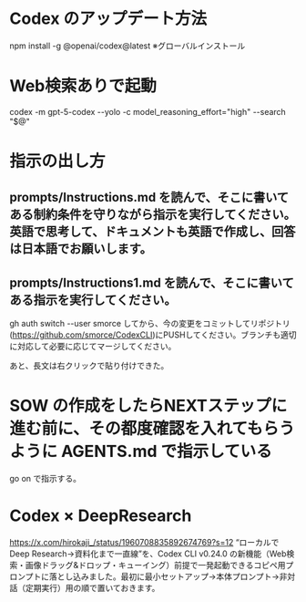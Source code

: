 ﻿# Codex のアップデート方法
npm install -g @openai/codex@latest
※グローバルインストール

# Web検索ありで起動
codex -m gpt-5-codex --yolo -c model_reasoning_effort="high" --search "$@"

# 指示の出し方
prompts/Instructions.md を読んで、そこに書いてある制約条件を守りながら指示を実行してください。英語で思考して、ドキュメントも英語で作成し、回答は日本語でお願いします。
--------------------------------
prompts/Instructions1.md を読んで、そこに書いてある指示を実行してください。
--------------------------------
gh auth switch --user smorce
してから、今の変更をコミットしてリポジトリ(https://github.com/smorce/CodexCLI)にPUSHしてください。ブランチも適切に対応して必要に応じてマージしてください。

あと、長文は右クリックで貼り付けできた。


# SOW の作成をしたらNEXTステップに進む前に、その都度確認を入れてもらうように AGENTS.md で指示している

go on で指示する。

# Codex × DeepResearch

https://x.com/hirokaji_/status/1960708835892674769?s=12
“ローカルで Deep Research→資料化まで一直線”を、Codex CLI v0.24.0 の新機能（Web検索・画像ドラッグ&ドロップ・キューイング）前提で一発起動できるコピペ用プロンプトに落とし込みました。最初に最小セットアップ→本体プロンプト→非対話（定期実行）用の順で置いておきます。
